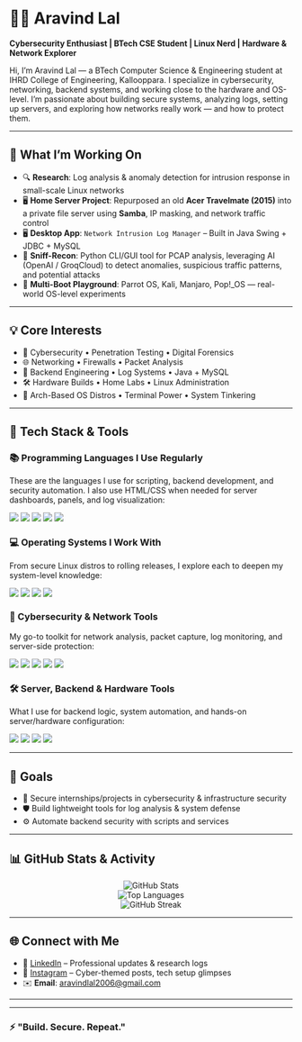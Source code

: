 # 👨‍💻 Aravind Lal

**Cybersecurity Enthusiast | BTech CSE Student | Linux Nerd | Hardware & Network Explorer**

Hi, I’m Aravind Lal — a BTech Computer Science & Engineering student at IHRD College of Engineering, Kallooppara. I specialize in cybersecurity, networking, backend systems, and working close to the hardware and OS-level. I’m passionate about building secure systems, analyzing logs, setting up servers, and exploring how networks really work — and how to protect them.

---

## 🚀 What I’m Working On

- 🔍 **Research**: Log analysis & anomaly detection for intrusion response in small-scale Linux networks  
- 🖥️ **Home Server Project**: Repurposed an old **Acer Travelmate (2015)** into a private file server using **Samba**, IP masking, and network traffic control  
- 🖥 **Desktop App**: `Network Intrusion Log Manager` – Built in Java Swing + JDBC + MySQL  
- 📡 **Sniff-Recon**: Python CLI/GUI tool for PCAP analysis, leveraging AI (OpenAI / GroqCloud) to detect anomalies, suspicious traffic patterns, and potential attacks  
- 🧪 **Multi-Boot Playground**: Parrot OS, Kali, Manjaro, Pop!_OS — real-world OS-level experiments  


---

## 💡 Core Interests

- 🔐 Cybersecurity • Penetration Testing • Digital Forensics  
- 🌐 Networking • Firewalls • Packet Analysis  
- 🧱 Backend Engineering • Log Systems • Java + MySQL  
- 🛠️ Hardware Builds • Home Labs • Linux Administration  
- 🧠 Arch-Based OS Distros • Terminal Power • System Tinkering  

---

## 🧰 Tech Stack & Tools

### 📚 Programming Languages I Use Regularly
These are the languages I use for scripting, backend development, and security automation. I also use HTML/CSS when needed for server dashboards, panels, and log visualization:

<p>
  <img src="https://img.shields.io/badge/Python-3670A0?style=for-the-badge&logo=python&logoColor=white">
  <img src="https://img.shields.io/badge/Java-ED8B00?style=for-the-badge&logo=java&logoColor=white">
  <img src="https://img.shields.io/badge/C-00599C?style=for-the-badge&logo=c&logoColor=white">
  <img src="https://img.shields.io/badge/HTML5-E34F26?style=for-the-badge&logo=html5&logoColor=white">
  <img src="https://img.shields.io/badge/CSS3-1572B6?style=for-the-badge&logo=css3&logoColor=white">
</p>

### 💻 Operating Systems I Work With
From secure Linux distros to rolling releases, I explore each to deepen my system-level knowledge:

<p>
  <img src="https://img.shields.io/badge/Arch-1793D1?style=for-the-badge&logo=arch-linux&logoColor=white">
  <img src="https://img.shields.io/badge/Kali-557C94?style=for-the-badge&logo=kali-linux&logoColor=white">
  <img src="https://img.shields.io/badge/Parrot-1F9AFE?style=for-the-badge&logo=parrot-security&logoColor=white">
  <img src="https://img.shields.io/badge/Manjaro-35BF5C?style=for-the-badge&logo=manjaro&logoColor=white">
</p>

### 🔐 Cybersecurity & Network Tools
My go-to toolkit for network analysis, packet capture, log monitoring, and server-side protection:

<p>
  <img src="https://img.shields.io/badge/Nmap-004d7a?style=for-the-badge&logo=nmap&logoColor=white">
  <img src="https://img.shields.io/badge/Wireshark-1679A7?style=for-the-badge&logo=wireshark&logoColor=white">
  <img src="https://img.shields.io/badge/Burp%20Suite-ff6633?style=for-the-badge&logo=burpsuite&logoColor=white">
  <img src="https://img.shields.io/badge/Fail2Ban-blue?style=for-the-badge">
  <img src="https://img.shields.io/badge/iptables-grey?style=for-the-badge">
</p>

### 🛠️ Server, Backend & Hardware Tools
What I use for backend logic, system automation, and hands-on server/hardware configuration:

<p>
  <img src="https://img.shields.io/badge/Linux-FCC624?style=for-the-badge&logo=linux&logoColor=black">
  <img src="https://img.shields.io/badge/Bash-121011?style=for-the-badge&logo=gnubash&logoColor=white">
  <img src="https://img.shields.io/badge/MySQL-00000F?style=for-the-badge&logo=mysql&logoColor=white">
  <img src="https://img.shields.io/badge/Swing-A100FF?style=for-the-badge">
</p>

---


## 🎯 Goals

- 🔐 Secure internships/projects in cybersecurity & infrastructure security  
- 🛡️ Build lightweight tools for log analysis & system defense  
- ⚙️ Automate backend security with scripts and services  

---


## 📊 GitHub Stats & Activity

<div align="center">

<!-- Stats with timestamp query to force refresh -->
![GitHub Stats](https://github-readme-stats.vercel.app/api?username=mfscpayload-690&show_icons=true&theme=tokyonight&hide_border=true&border_radius=12&t=24)  
![Top Languages](https://github-readme-stats.vercel.app/api/top-langs/?username=mfscpayload-690&layout=compact&theme=tokyonight&hide_border=true&border_radius=12&t=22)  
![GitHub Streak](https://streak-stats.vercel.app/?user=mfscpayload-690&theme=tokyonight&hide_border=true&border_radius=12&t=24)

</div>


---

## 🌐 Connect with Me

- 📍 [LinkedIn](https://www.linkedin.com/in/aravindlal8086/) – Professional updates & research logs  
- 📸 [Instagram](https://www.instagram.com/mfscpayload_690_) – Cyber-themed posts, tech setup glimpses  
- ✉️ **Email**: aravindlal2006@gmail.com  

---

<div align="center">

</div>

---

### ⚡ "Build. Secure. Repeat."
